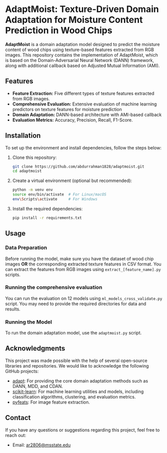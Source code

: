 # AdaptMoist: Texture-Driven Domain Adaptation for Moisture Content Prediction in Wood Chips

**AdaptMoist** is a domain adaptation model designed to predict the moisture content of wood chips using texture-based features extracted from RGB images. This repository contains the implementation of AdaptMoist, which is based on the Domain-Adversarial Neural Network (DANN) framework, along with additional callback based on Adjusted Mutual Information (AMI).


## Features

- **Feature Extraction:** Five different types of texture features extracted from RGB images.
- **Comprehensive Evaluation:** Extensive evaluation of machine learning predictors on texture features for moisture prediction
- **Domain Adaptation:** DANN-based architecture with AMI-based callback
- **Evaluation Metrics:** Accuracy, Precision, Recall, F1-Score.


## Installation

To set up the environment and install dependencies, follow the steps below:

1. Clone this repository:

    ```bash
    git clone https://github.com/abdurrahman1828/adaptmoist.git
    cd adaptmoist
    ```

2. Create a virtual environment (optional but recommended):

    ```bash
    python -m venv env
    source env/bin/activate  # For Linux/macOS
    env\Scripts\activate     # For Windows
    ```

3. Install the required dependencies:

    ```bash
    pip install -r requirements.txt
    ```

## Usage

### Data Preparation

Before running the model, make sure you have the dataset of wood chip images **OR** the corresponding extracted texture features in CSV format. You can extract the features from RGB images using ```extract_[feature_name].py``` scripts.

### Running the comprehensive evaluation

You can run the evaluation on 12 models using ```ml_models_cross_validate.py``` script. You may need to provide the required directories for data and results. 

### Running the Model

To run the domain adaptation model, use the ```adaptmoist.py``` script.


## Acknowledgments

This project was made possible with the help of several open-source libraries and repositories. We would like to acknowledge the following GitHub projects:

- [adapt](https://github.com/adapt-python/adapt): For providing the core domain adaptation methods such as DANN, MDD, and CDAN.
- [scikit-learn](https://github.com/scikit-learn/scikit-learn): For machine learning utilities and models, including classification algorithms, clustering, and evaluation metrics.
- [pyfeats](https://github.com/giakoumoglou/pyfeats/tree/main): For image feature extraction.


## Contact

If you have any questions or suggestions regarding this project, feel free to reach out:

- Email: [ar2806@msstate.edu](mailto:ar2806@msstate.edu)


